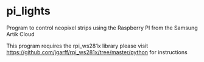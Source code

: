 # pi_lights
Program to control neopixel strips using the Raspberry PI from the Samsung Artik Cloud

This program requires the rpi_ws281x library please visit https://github.com/jgarff/rpi_ws281x/tree/master/python for instructions 
